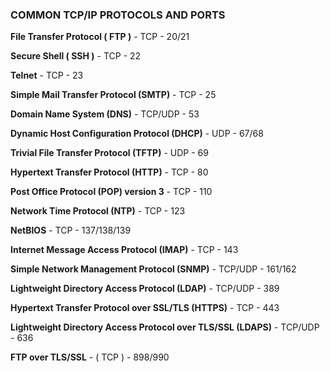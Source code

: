 ### COMMON TCP/IP PROTOCOLS AND PORTS

**File Transfer Protocol ( FTP )** - TCP - 20/21 

**Secure Shell ( SSH )** - TCP - 22 

**Telnet** - TCP - 23 

**Simple Mail Transfer Protocol (SMTP)** - TCP - 25 

**Domain Name System (DNS)** - TCP/UDP - 53 

**Dynamic Host Configuration Protocol (DHCP)** - UDP - 67/68 

**Trivial File Transfer Protocol (TFTP)** - UDP - 69 

**Hypertext Transfer Protocol (HTTP)** - TCP - 80 

**Post Office Protocol (POP) version 3** - TCP - 110 

**Network Time Protocol (NTP)** - TCP - 123 

**NetBIOS** - TCP - 137/138/139 

**Internet Message Access Protocol (IMAP)** - TCP - 143 

**Simple Network Management Protocol (SNMP)** - TCP/UDP - 161/162 

**Lightweight Directory Access Protocol (LDAP)** - TCP/UDP - 389 

**Hypertext Transfer Protocol over SSL/TLS (HTTPS)** - TCP - 443 

**Lightweight Directory Access Protocol over TLS/SSL (LDAPS)** - TCP/UDP - 636 

**FTP over TLS/SSL** - ( TCP ) - 898/990

